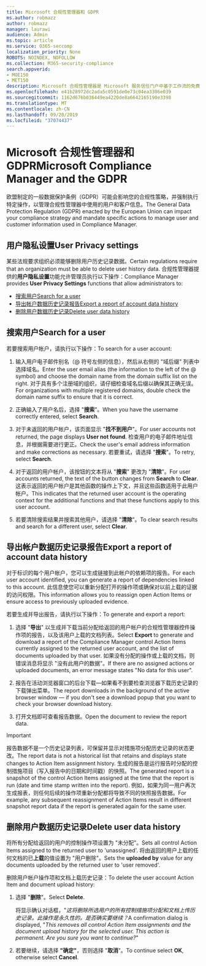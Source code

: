 ```yaml
---
title: Microsoft 合规性管理器和 GDPR
ms.author: robmazz
author: robmazz
manager: laurawi
audience: Admin
ms.topic: article
ms.service: O365-seccomp
localization_priority: None
ROBOTS: NOINDEX, NOFOLLOW
ms.collection: M365-security-compliance
search.appverid:
- MOE150
- MET150
description: Microsoft 合规性管理器是 Microsoft 服务信任门户中基于工作流的免费风险评估工具。 合规性管理器使你能够跟踪、分配和验证与 Microsoft 云服务相关的法规遵从性活动。
ms.openlocfilehash: e41b28972dc2ada5c0591de0e73c04ea3306e039
ms.sourcegitcommit: 1162d676b036449ea4220de8a6642165190e3398
ms.translationtype: MT
ms.contentlocale: zh-CN
ms.lasthandoff: 09/20/2019
ms.locfileid: "37074437"
---
```

# <a name="microsoft-compliance-manager-and-the-gdpr"></a><span data-ttu-id="9fedb-104">Microsoft 合规性管理器和 GDPR</span><span class="sxs-lookup"><span data-stu-id="9fedb-104">Microsoft Compliance Manager and the GDPR</span></span>

<span data-ttu-id="9fedb-105">欧盟制定的一般数据保护条例（GDPR）可能会影响您的合规性策略，并强制执行特定操作，以管理合规性管理器中使用的用户和客户信息。</span><span class="sxs-lookup"><span data-stu-id="9fedb-105">The General Data Protection Regulation (GDPR) enacted by the European Union can impact your compliance strategy and mandate specific actions to manage user and customer information used in Compliance Manager.</span></span>

## <a name="user-privacy-settings"></a><span data-ttu-id="9fedb-106">用户隐私设置</span><span class="sxs-lookup"><span data-stu-id="9fedb-106">User Privacy settings</span></span>

<span data-ttu-id="9fedb-107">某些法规要求组织必须能够删除用户历史记录数据。</span><span class="sxs-lookup"><span data-stu-id="9fedb-107">Certain regulations require that an organization must be able to delete user history data.</span></span> <span data-ttu-id="9fedb-108">合规性管理器提供的**用户隐私设置**功能允许管理员执行以下操作：</span><span class="sxs-lookup"><span data-stu-id="9fedb-108">Compliance Manager provides **User Privacy Settings** functions that allow administrators to:</span></span>
  
- [<span data-ttu-id="9fedb-109">搜索用户</span><span class="sxs-lookup"><span data-stu-id="9fedb-109">Search for a user</span></span>](#search-for-a-user)
- [<span data-ttu-id="9fedb-110">导出帐户数据历史记录报告</span><span class="sxs-lookup"><span data-stu-id="9fedb-110">Export a report of account data history</span></span>](#export-a-report-of-account-data-history)
- [<span data-ttu-id="9fedb-111">删除用户数据历史记录</span><span class="sxs-lookup"><span data-stu-id="9fedb-111">Delete user data history</span></span>](#delete-user-data-history)
  
## <a name="search-for-a-user"></a><span data-ttu-id="9fedb-112">搜索用户</span><span class="sxs-lookup"><span data-stu-id="9fedb-112">Search for a user</span></span>

<span data-ttu-id="9fedb-113">若要搜索用户帐户，请执行以下操作：</span><span class="sxs-lookup"><span data-stu-id="9fedb-113">To search for a user account:</span></span>
  
1. <span data-ttu-id="9fedb-114">输入用户电子邮件别名（@ 符号左侧的信息），然后从右侧的 "域后缀" 列表中选择域名。</span><span class="sxs-lookup"><span data-stu-id="9fedb-114">Enter the user email alias (the information to the left of the @ symbol) and choose the domain name from the  domain suffix list on the right.</span></span> <span data-ttu-id="9fedb-115">对于具有多个注册域的组织，请仔细检查域名后缀以确保其正确无误。</span><span class="sxs-lookup"><span data-stu-id="9fedb-115">For organizations with multiple registered domains, double check the domain name suffix to ensure that it is correct.</span></span>

2. <span data-ttu-id="9fedb-116">正确输入了用户名后，选择 "**搜索**"。</span><span class="sxs-lookup"><span data-stu-id="9fedb-116">When you have the username correctly entered, select **Search**.</span></span>

3. <span data-ttu-id="9fedb-117">对于未返回的用户帐户，该页面显示 "**找不到用户**"。</span><span class="sxs-lookup"><span data-stu-id="9fedb-117">For user accounts not returned, the page displays **User not found**.</span></span> <span data-ttu-id="9fedb-118">检查用户的电子邮件地址信息，并根据需要进行更正。</span><span class="sxs-lookup"><span data-stu-id="9fedb-118">Check the user's email address information and make corrections as necessary.</span></span> <span data-ttu-id="9fedb-119">若要重试，请选择 "**搜索**"。</span><span class="sxs-lookup"><span data-stu-id="9fedb-119">To retry, select **Search**.</span></span>

4. <span data-ttu-id="9fedb-120">对于返回的用户帐户，该按钮的文本将从 "**搜索**" 更改为 "**清除**"。</span><span class="sxs-lookup"><span data-stu-id="9fedb-120">For user accounts returned, the text of the button changes from **Search** to **Clear**.</span></span> <span data-ttu-id="9fedb-121">这表示返回的用户帐户是其他函数的操作上下文，并且这些函数适用于此用户帐户。</span><span class="sxs-lookup"><span data-stu-id="9fedb-121">This indicates that the returned user account is the operating context for the additional functions and that these functions apply to this user account.</span></span>

5. <span data-ttu-id="9fedb-122">若要清除搜索结果并搜索其他用户，请选择 "**清除**"。</span><span class="sxs-lookup"><span data-stu-id="9fedb-122">To clear search results and search for a different user, select **Clear**.</span></span>

## <a name="export-a-report-of-account-data-history"></a><span data-ttu-id="9fedb-123">导出帐户数据历史记录报告</span><span class="sxs-lookup"><span data-stu-id="9fedb-123">Export a report of account data history</span></span>

<span data-ttu-id="9fedb-124">对于标识的每个用户帐户，您可以生成链接到此帐户的依赖项的报告。</span><span class="sxs-lookup"><span data-stu-id="9fedb-124">For each user account identified, you can generate a report of dependencies linked to this account.</span></span> <span data-ttu-id="9fedb-125">此信息使您可以重新分配打开的操作项或确保对以前上载的证据的访问权限。</span><span class="sxs-lookup"><span data-stu-id="9fedb-125">This information allows you to reassign open Action Items or ensure access to previously uploaded evidence.</span></span>
  
 <span data-ttu-id="9fedb-126">若要生成并导出报告，请执行以下操作：</span><span class="sxs-lookup"><span data-stu-id="9fedb-126">To generate and export a report:</span></span>
  
1. <span data-ttu-id="9fedb-127">选择 "**导出**" 以生成并下载当前分配给返回的用户帐户的合规性管理器控件操作项的报告，以及该用户上载的文档列表。</span><span class="sxs-lookup"><span data-stu-id="9fedb-127">Select **Export** to generate and download a report of the Compliance Manager control Action Items currently assigned to the returned user account, and the list of documents uploaded by that user.</span></span> <span data-ttu-id="9fedb-128">如果没有分配的操作或上载的文档，则错误消息将显示 "没有此用户的数据"。</span><span class="sxs-lookup"><span data-stu-id="9fedb-128">If there are no assigned actions or uploaded documents, an error message states "No data for this user".</span></span>

2. <span data-ttu-id="9fedb-129">报告在活动浏览器窗口的后台下载—如果看不到要检查浏览器下载历史记录的下载弹出菜单。</span><span class="sxs-lookup"><span data-stu-id="9fedb-129">The report downloads in the background of the active browser window — if you don't see a download popup that you want to check your browser download history.</span></span>

3. <span data-ttu-id="9fedb-130">打开文档即可查看报告数据。</span><span class="sxs-lookup"><span data-stu-id="9fedb-130">Open the document to review the report data.</span></span>

> [!IMPORTANT]
> <span data-ttu-id="9fedb-131">报告数据不是一个历史记录列表，可保留并显示对措施项分配历史记录的状态更改。</span><span class="sxs-lookup"><span data-stu-id="9fedb-131">The report data is not a historical list that retains and displays state changes to Action Item assignment history.</span></span> <span data-ttu-id="9fedb-132">生成的报告是运行报告时分配的控制措施项目（写入报告中的日期和时间戳）的快照。</span><span class="sxs-lookup"><span data-stu-id="9fedb-132">The generated report is a snapshot of the control Action Items assigned at the time that the report is run (date and time stamp written into the report).</span></span> <span data-ttu-id="9fedb-133">例如，如果为同一用户再次生成报表，则任何后续的操作项重新分配都将导致不同的快照报告数据。</span><span class="sxs-lookup"><span data-stu-id="9fedb-133">For example, any subsequent reassignment of Action Items result in different snapshot report data if the report is generated again for the same user.</span></span>
  
## <a name="delete-user-data-history"></a><span data-ttu-id="9fedb-134">删除用户数据历史记录</span><span class="sxs-lookup"><span data-stu-id="9fedb-134">Delete user data history</span></span>

<span data-ttu-id="9fedb-135">将所有分配给返回的用户的控制操作项设置为 "未分配"。</span><span class="sxs-lookup"><span data-stu-id="9fedb-135">Sets all control Action Items assigned to the returned user to 'unassigned'.</span></span> <span data-ttu-id="9fedb-136">将由返回的用户上载的任何文档的已**上载**的值设置为 "用户删除"。</span><span class="sxs-lookup"><span data-stu-id="9fedb-136">Sets the **uploaded by** value for any documents uploaded by the returned user to 'user removed'.</span></span>
  
<span data-ttu-id="9fedb-137">删除用户帐户操作项和文档上载历史记录：</span><span class="sxs-lookup"><span data-stu-id="9fedb-137">To delete the user account Action Item and document upload history:</span></span>
  
1. <span data-ttu-id="9fedb-138">选择 "**删除**"。</span><span class="sxs-lookup"><span data-stu-id="9fedb-138">Select **Delete**.</span></span>

    <span data-ttu-id="9fedb-139">将显示确认对话框，"*这将删除所选用户的所有控制措施项分配和文档上传历史记录。此操作是永久性的。是否确实要继续？*</span><span class="sxs-lookup"><span data-stu-id="9fedb-139">A confirmation dialog is displayed, "*This removes all control Action Item assignments and the document upload history for the selected user. This action is permanent. Are you sure you want to continue?*"</span></span>

2. <span data-ttu-id="9fedb-140">若要继续，请选择 **"确定"**，否则选择 "**取消**"。</span><span class="sxs-lookup"><span data-stu-id="9fedb-140">To continue select **OK**, otherwise select **Cancel**.</span></span>
